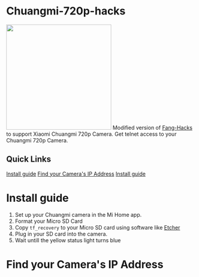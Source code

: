 # Chuangmi-720p-hacks
<img width="280" src="https://i.imgur.com/K5dGNPg.jpg">
Modified version of <a href="https://github.com/jymbob/fang-hacks">Fang-Hacks</a> to support Xiaomi Chuangmi 720p Camera.
Get telnet access to your Chuangmi 720p Camera.
<h2>Quick Links</h2>
<a href="#install-guide">Install guide</a>
<a href="#ip-address-find">Find your Camera's IP Address</a>
<a href="#install-guide">Install guide</a>


<div id="install-guide">
<h1>Install guide</h1>
<ol>
  <li>Set up your Chuangmi camera in the Mi Home app.</a>
  <li>Format your Micro SD Card
  <li>Copy <code>tf_recovery</code> to your Micro SD card using software like <a href="etcher.io">Etcher</a>
  <li>Plug in your SD card into the camera.
  <li>Wait untill the yellow status light turns blue
</ol>
</div>

<div id="ip-address-find">
  <h1>Find your Camera's IP Address</h1>
  <ol>
  </ol>
</div>
